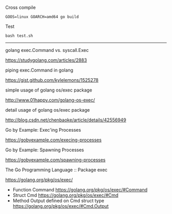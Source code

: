 Cross compile

```
GOOS=linux GOARCH=amd64 go build
```

Test

```
bash test.sh
```

---

golang exec.Command vs. syscall.Exec

https://studygolang.com/articles/2883

piping exec.Command in golang

https://gist.github.com/kylelemons/1525278

simple usage of golang os/exec package

http://www.01happy.com/golang-os-exec/

detail usage of golang os/exec package

http://blog.csdn.net/chenbaoke/article/details/42556949

Go by Example: Exec'ing Processes

https://gobyexample.com/execing-processes

Go by Example: Spawning Processes

https://gobyexample.com/spawning-processes

The Go Programming Language :: Package exec

https://golang.org/pkg/os/exec/

* Function Command https://golang.org/pkg/os/exec/#Command
* Struct Cmd https://golang.org/pkg/os/exec/#Cmd 
* Method Output defined on Cmd struct type https://golang.org/pkg/os/exec/#Cmd.Output
